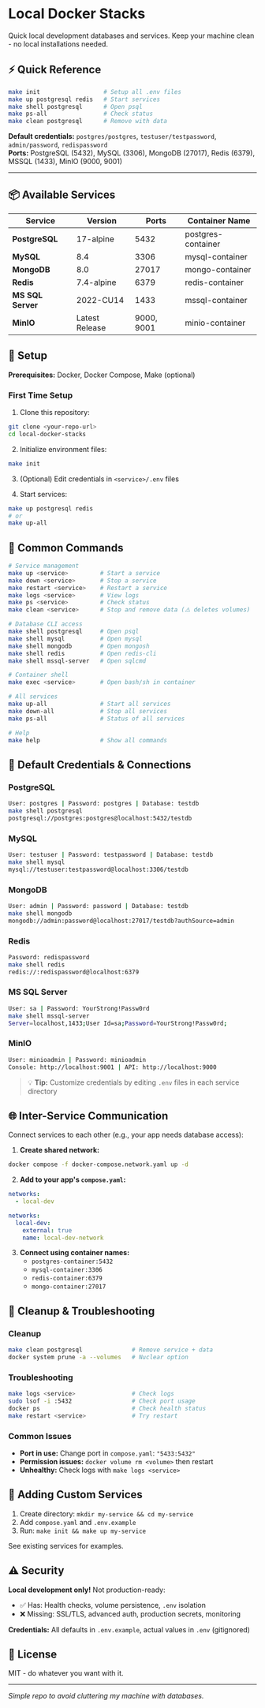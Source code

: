 # Local Docker Stacks

Quick local development databases and services. Keep your machine clean - no local installations needed.

## ⚡ Quick Reference

```bash
make init                  # Setup all .env files
make up postgresql redis   # Start services
make shell postgresql      # Open psql
make ps-all                # Check status
make clean postgresql      # Remove with data
```

**Default credentials:** `postgres/postgres`, `testuser/testpassword`, `admin/password`, `redispassword`  
**Ports:** PostgreSQL (5432), MySQL (3306), MongoDB (27017), Redis (6379), MSSQL (1433), MinIO (9000, 9001)

---

## 📦 Available Services

| Service           | Version        | Ports      | Container Name     |
| ----------------- | -------------- | ---------- | ------------------ |
| **PostgreSQL**    | 17-alpine      | 5432       | postgres-container |
| **MySQL**         | 8.4            | 3306       | mysql-container    |
| **MongoDB**       | 8.0            | 27017      | mongo-container    |
| **Redis**         | 7.4-alpine     | 6379       | redis-container    |
| **MS SQL Server** | 2022-CU14      | 1433       | mssql-container    |
| **MinIO**         | Latest Release | 9000, 9001 | minio-container    |

## 🚀 Setup

**Prerequisites:** Docker, Docker Compose, Make (optional)

### First Time Setup

1. Clone this repository:

```bash
git clone <your-repo-url>
cd local-docker-stacks
```

2. Initialize environment files:

```bash
make init
```

3. (Optional) Edit credentials in `<service>/.env` files

4. Start services:

```bash
make up postgresql redis
# or
make up-all
```

## 📖 Common Commands

```bash
# Service management
make up <service>         # Start a service
make down <service>       # Stop a service
make restart <service>    # Restart a service
make logs <service>       # View logs
make ps <service>         # Check status
make clean <service>      # Stop and remove data (⚠️ deletes volumes)

# Database CLI access
make shell postgresql     # Open psql
make shell mysql          # Open mysql
make shell mongodb        # Open mongosh
make shell redis          # Open redis-cli
make shell mssql-server   # Open sqlcmd

# Container shell
make exec <service>       # Open bash/sh in container

# All services
make up-all               # Start all services
make down-all             # Stop all services
make ps-all               # Status of all services

# Help
make help                 # Show all commands
```

## 🔑 Default Credentials & Connections

### PostgreSQL

```bash
User: postgres | Password: postgres | Database: testdb
make shell postgresql
postgresql://postgres:postgres@localhost:5432/testdb
```

### MySQL

```bash
User: testuser | Password: testpassword | Database: testdb
make shell mysql
mysql://testuser:testpassword@localhost:3306/testdb
```

### MongoDB

```bash
User: admin | Password: password | Database: testdb
make shell mongodb
mongodb://admin:password@localhost:27017/testdb?authSource=admin
```

### Redis

```bash
Password: redispassword
make shell redis
redis://:redispassword@localhost:6379
```

### MS SQL Server

```bash
User: sa | Password: YourStrong!Passw0rd
make shell mssql-server
Server=localhost,1433;User Id=sa;Password=YourStrong!Passw0rd;
```

### MinIO

```bash
User: minioadmin | Password: minioadmin
Console: http://localhost:9001 | API: http://localhost:9000
```

> 💡 **Tip:** Customize credentials by editing `.env` files in each service directory

## 🌐 Inter-Service Communication

Connect services to each other (e.g., your app needs database access):

1. **Create shared network:**

```bash
docker compose -f docker-compose.network.yaml up -d
```

2. **Add to your app's `compose.yaml`:**

```yaml
networks:
  - local-dev

networks:
  local-dev:
    external: true
    name: local-dev-network
```

3. **Connect using container names:**
   - `postgres-container:5432`
   - `mysql-container:3306`
   - `redis-container:6379`
   - `mongo-container:27017`

## 🧹 Cleanup & Troubleshooting

### Cleanup

```bash
make clean postgresql              # Remove service + data
docker system prune -a --volumes   # Nuclear option
```

### Troubleshooting

```bash
make logs <service>                # Check logs
sudo lsof -i :5432                 # Check port usage
docker ps                          # Check health status
make restart <service>             # Try restart
```

### Common Issues

- **Port in use:** Change port in `compose.yaml`: `"5433:5432"`
- **Permission issues:** `docker volume rm <volume>` then restart
- **Unhealthy:** Check logs with `make logs <service>`

## 📝 Adding Custom Services

1. Create directory: `mkdir my-service && cd my-service`
2. Add `compose.yaml` and `.env.example`
3. Run: `make init && make up my-service`

See existing services for examples.

## ⚠️ Security

**Local development only!** Not production-ready:

- ✅ Has: Health checks, volume persistence, `.env` isolation
- ❌ Missing: SSL/TLS, advanced auth, production secrets, monitoring

**Credentials:** All defaults in `.env.example`, actual values in `.env` (gitignored)

## 📄 License

MIT - do whatever you want with it.

---

_Simple repo to avoid cluttering my machine with databases._
